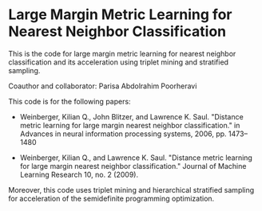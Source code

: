 # Large Margin Metric Learning for Nearest Neighbor Classification

This is the code for large margin metric learning for nearest neighbor classification and its acceleration using triplet mining and stratified sampling.

Coauthor and collaborator: Parisa Abdolrahim Poorheravi

This code is for the following papers:

- Weinberger, Kilian Q., John Blitzer, and Lawrence K. Saul. "Distance metric learning for large margin nearest neighbor classification." in Advances in neural information processing systems, 2006, pp. 1473–1480

- Weinberger, Kilian Q., and Lawrence K. Saul. "Distance metric learning for large margin nearest neighbor classification." Journal of Machine Learning Research 10, no. 2 (2009).

Moreover, this code uses triplet mining and hierarchical stratified sampling for acceleration of the semidefinite programming optimization. 
